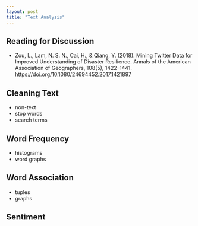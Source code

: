 ```yaml
---
layout: post
title: "Text Analysis"
---
```


## Reading for Discussion

- Zou, L., Lam, N. S. N., Cai, H., & Qiang, Y. (2018). Mining Twitter Data for Improved Understanding of Disaster Resilience. Annals of the American Association of Geographers, 108(5), 1422–1441. https://doi.org/10.1080/24694452.2017.1421897

## Cleaning Text

- non-text
- stop words
- search terms

## Word Frequency

- histograms
- word graphs

## Word Association

- tuples
- graphs

## Sentiment
